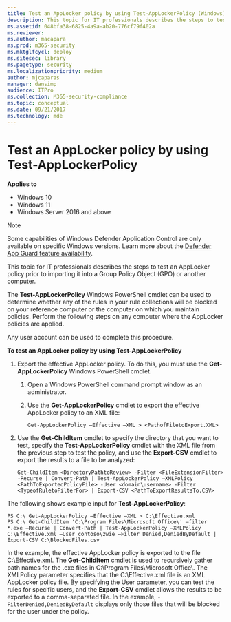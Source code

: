 ```yaml
---
title: Test an AppLocker policy by using Test-AppLockerPolicy (Windows)
description: This topic for IT professionals describes the steps to test an AppLocker policy prior to importing it into a Group Policy Object (GPO) or another computer.
ms.assetid: 048bfa38-6825-4a9a-ab20-776cf79f402a
ms.reviewer: 
ms.author: macapara
ms.prod: m365-security
ms.mktglfcycl: deploy
ms.sitesec: library
ms.pagetype: security
ms.localizationpriority: medium
author: mjcaparas
manager: dansimp
audience: ITPro
ms.collection: M365-security-compliance
ms.topic: conceptual
ms.date: 09/21/2017
ms.technology: mde
---
```


# Test an AppLocker policy by using Test-AppLockerPolicy

**Applies to**

- Windows 10
- Windows 11
- Windows Server 2016 and above

>[!NOTE]
>Some capabilities of Windows Defender Application Control are only available on specific Windows versions. Learn more about the [Defender App Guard feature availability](/windows/security/threat-protection/windows-defender-application-control/feature-availability).

This topic for IT professionals describes the steps to test an AppLocker policy prior to importing it into a Group Policy Object (GPO) or another computer.

The **Test-AppLockerPolicy** Windows PowerShell cmdlet can be used to determine whether any of the rules in your rule collections will be blocked on your reference computer or the computer on which you maintain policies. Perform the following steps on any computer where the AppLocker policies are applied.

Any user account can be used to complete this procedure.

**To test an AppLocker policy by using Test-AppLockerPolicy**

1.  Export the effective AppLocker policy. To do this, you must use the **Get-AppLockerPolicy** Windows PowerShell cmdlet.

    1.  Open a Windows PowerShell command prompt window as an administrator.
    2.  Use the **Get-AppLockerPolicy** cmdlet to export the effective AppLocker policy to an XML file:

        `Get-AppLockerPolicy –Effective –XML > <PathofFiletoExport.XML>`

2.  Use the **Get-ChildItem** cmdlet to specify the directory that you want to test, specify the **Test-AppLockerPolicy** cmdlet with the XML file from the previous step to test the policy, and use the **Export-CSV** cmdlet to export the results to a file to be analyzed:

    `Get-ChildItem <DirectoryPathtoReview> -Filter <FileExtensionFilter> -Recurse | Convert-Path | Test-AppLockerPolicy –XMLPolicy <PathToExportedPolicyFile> -User <domain\username> -Filter <TypeofRuletoFilterFor> | Export-CSV <PathToExportResultsTo.CSV>`

The following shows example input for **Test-AppLockerPolicy**:

```syntax
PS C:\ Get-AppLockerPolicy –Effective –XML > C:\Effective.xml
PS C:\ Get-ChildItem 'C:\Program Files\Microsoft Office\' –filter *.exe –Recurse | Convert-Path | Test-AppLockerPolicy –XMLPolicy C:\Effective.xml –User contoso\zwie –Filter Denied,DeniedByDefault | Export-CSV C:\BlockedFiles.csv
```

In the example, the effective AppLocker policy is exported to the file C:\\Effective.xml. The **Get-ChildItem** cmdlet is used to recursively gather path names for the .exe files in C:\\Program Files\\Microsoft Office\\. The XMLPolicy parameter specifies that the C:\\Effective.xml file is an XML AppLocker policy file. By specifying the User parameter, you can test the rules for specific users, and the **Export-CSV** cmdlet allows the results to be exported to a comma-separated file. In the example, `-FilterDenied,DeniedByDefault` displays only those files that will be blocked for the user under the policy.
